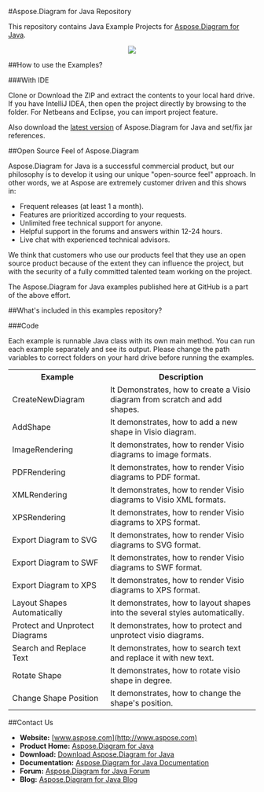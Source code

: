 #Aspose.Diagram for Java Repository

This repository contains Java Example Projects for [Aspose.Diagram for Java](https://www.aspose.com/products/diagram/java).
<p align="center">
  <a title="Download Examples ZIP" href="https://github.com/asposediagram/Aspose_Diagram_Java/archive/master.zip">
	<img src="https://raw.github.com/AsposeExamples/java-examples-dashboard/master/images/downloadZip-Button-Large.png" />
  </a>
</p>

##How to use the Examples?

###With IDE

Clone or Download the ZIP and extract the contents to your local hard drive. If you have IntelliJ IDEA, then open the project directly 
by browsing to the folder. For Netbeans and Eclipse, you can import project feature.

Also download the [latest version](https://downloads.aspose.com/diagram/java) of Aspose.Diagram for Java and set/fix jar references.


##Open Source Feel of Aspose.Diagram

Aspose.Diagram for Java is a successful commercial product, but our philosophy is to develop it using our unique "open-source feel" approach. In other words, we at Aspose are extremely customer driven and this shows in:
+ Frequent releases (at least 1 a month).
+ Features are prioritized according to your requests.
+ Unlimited free technical support for anyone.
+ Helpful support in the forums and answers within 12-24 hours.
+ Live chat with experienced technical advisors.
 
We think that customers who use our products feel that they use an open source product because of the extent they can influence the project, but with the security of a fully committed talented team working on the project.

The Aspose.Diagram for Java examples published here at GitHub is a part of the above effort.

##What's included in this examples repository?

###Code

Each example is runnable Java class with its own main method. You can run each example separately and see its output. Please change the path variables to correct folders on your hard drive before running the examples.

<table>
  <tr><th>Example<th>Description</th></tr>
  <tr><td>CreateNewDiagram</td><td>It Demonstrates, how to create a Visio diagram from scratch and add shapes.</td></tr>
  <tr><td>AddShape</td><td>It demonstrates, how to add a new shape in Visio diagram.</td></tr>
  <tr><td>ImageRendering</td><td>It demonstrates, how to render Visio diagrams to image formats.</td></tr>
  <tr><td>PDFRendering</td><td>It demonstrates, how to render Visio diagrams to PDF format.</td></tr>
  <tr><td>XMLRendering</td><td>It demonstrates, how to render Visio diagrams to Visio XML formats.</td></tr>
  <tr><td>XPSRendering</td><td>It demonstrates, how to render Visio diagrams to XPS format.</td></tr>
  <tr><td>Export Diagram to SVG</td><td>It demonstrates, how to render Visio diagrams to SVG format.</td></tr>
  <tr><td>Export Diagram to SWF</td><td>It demonstrates, how to render Visio diagrams to SWF format.</td></tr>
  <tr><td>Export Diagram to XPS</td><td>It demonstrates, how to render Visio diagrams to XPS format.</td></tr>
  <tr><td>Layout Shapes Automatically</td><td>It demonstrates, how to layout shapes into the several styles automatically.</td></tr>
  <tr><td>Protect and Unprotect Diagrams</td><td>It demonstrates, how to protect and unprotect visio diagrams.</td></tr>
  <tr><td>Search and Replace Text</td><td>It demonstrates, how to search text and replace it with new text.</td></tr>
  <tr><td>Rotate Shape</td><td>It demonstrates, how to rotate visio shape in degree.</td></tr>
  <tr><td>Change Shape Position</td><td>It demonstrates, how to change the shape's position.</td></tr>
</table>

##Contact Us

+ **Website:** [www.aspose.com](http://www.aspose.com)
+ **Product Home:** [Aspose.Diagram for Java](https://www.aspose.com/products/diagram/java)
+ **Download:** [Download Aspose.Diagram for Java](https://downloads.aspose.com/diagram/java)
+ **Documentation:** [Aspose.Diagram for Java Documentation](https://docs.aspose.com//display/diagramjava/Home)
+ **Forum:** [Aspose.Diagram for Java Forum](https://www.aspose.com/community/forums/aspose.diagram-product-family/489/showforum.aspx)
+ **Blog:** [Aspose.Diagram for Java Blog](https://blog.aspose.com/category/aspose-products/aspose-diagram-product-family/)
